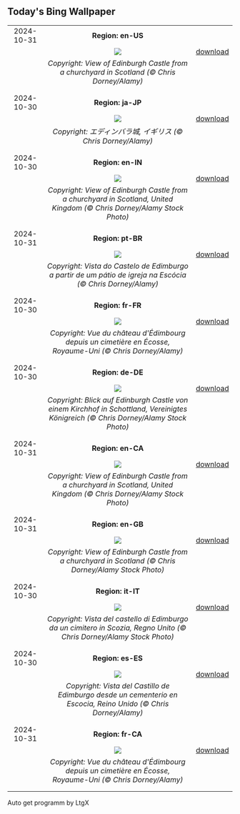 ## Today's Bing Wallpaper
|      |      |      |
| :----: | :----: | :----: |
|2024-10-31|**Region: en-US**||
||![](https://www.bing.com/th?id=OHR.HauntedEdinburgh_EN-US3906244993_UHD.jpg&pid=hp&w=1152&h=648&rs=1&c=4)| [download](https://www.bing.com/th?id=OHR.HauntedEdinburgh_EN-US3906244993_UHD.jpg)|
||*Copyright: View of Edinburgh Castle from a churchyard in Scotland (© Chris Dorney/Alamy)*
||
|||
|2024-10-30|**Region: ja-JP**||
||![](https://www.bing.com/th?id=OHR.HauntedEdinburgh_JA-JP6454143527_UHD.jpg&pid=hp&w=1152&h=648&rs=1&c=4)| [download](https://www.bing.com/th?id=OHR.HauntedEdinburgh_JA-JP6454143527_UHD.jpg)|
||*Copyright: エディンバラ城, イギリス (© Chris Dorney/Alamy)*
||
|||
|2024-10-30|**Region: en-IN**||
||![](https://www.bing.com/th?id=OHR.HauntedEdinburgh_EN-IN2114348431_UHD.jpg&pid=hp&w=1152&h=648&rs=1&c=4)| [download](https://www.bing.com/th?id=OHR.HauntedEdinburgh_EN-IN2114348431_UHD.jpg)|
||*Copyright: View of Edinburgh Castle from a churchyard in Scotland, United Kingdom (© Chris Dorney/Alamy Stock Photo)*
||
|||
|2024-10-31|**Region: pt-BR**||
||![](https://www.bing.com/th?id=OHR.HauntedEdinburgh_PT-BR5740528750_UHD.jpg&pid=hp&w=1152&h=648&rs=1&c=4)| [download](https://www.bing.com/th?id=OHR.HauntedEdinburgh_PT-BR5740528750_UHD.jpg)|
||*Copyright: Vista do Castelo de Edimburgo a partir de um pátio de igreja na Escócia (© Chris Dorney/Alamy)*
||
|||
|2024-10-30|**Region: fr-FR**||
||![](https://www.bing.com/th?id=OHR.HauntedEdinburgh_FR-FR5789637805_UHD.jpg&pid=hp&w=1152&h=648&rs=1&c=4)| [download](https://www.bing.com/th?id=OHR.HauntedEdinburgh_FR-FR5789637805_UHD.jpg)|
||*Copyright: Vue du château d'Édimbourg depuis un cimetière en Écosse, Royaume-Uni (© Chris Dorney/Alamy)*
||
|||
|2024-10-30|**Region: de-DE**||
||![](https://www.bing.com/th?id=OHR.HauntedEdinburgh_DE-DE5335021616_UHD.jpg&pid=hp&w=1152&h=648&rs=1&c=4)| [download](https://www.bing.com/th?id=OHR.HauntedEdinburgh_DE-DE5335021616_UHD.jpg)|
||*Copyright: Blick auf Edinburgh Castle von einem Kirchhof in Schottland, Vereinigtes Königreich (© Chris Dorney/Alamy Stock Photo)*
||
|||
|2024-10-31|**Region: en-CA**||
||![](https://www.bing.com/th?id=OHR.HauntedEdinburgh_EN-CA6524249488_UHD.jpg&pid=hp&w=1152&h=648&rs=1&c=4)| [download](https://www.bing.com/th?id=OHR.HauntedEdinburgh_EN-CA6524249488_UHD.jpg)|
||*Copyright: View of Edinburgh Castle from a churchyard in Scotland, United Kingdom (© Chris Dorney/Alamy Stock Photo)*
||
|||
|2024-10-31|**Region: en-GB**||
||![](https://www.bing.com/th?id=OHR.HauntedEdinburgh_EN-GB3981139829_UHD.jpg&pid=hp&w=1152&h=648&rs=1&c=4)| [download](https://www.bing.com/th?id=OHR.HauntedEdinburgh_EN-GB3981139829_UHD.jpg)|
||*Copyright: View of Edinburgh Castle from a churchyard in Scotland (© Chris Dorney/Alamy Stock Photo)*
||
|||
|2024-10-30|**Region: it-IT**||
||![](https://www.bing.com/th?id=OHR.HauntedEdinburgh_IT-IT6003359191_UHD.jpg&pid=hp&w=1152&h=648&rs=1&c=4)| [download](https://www.bing.com/th?id=OHR.HauntedEdinburgh_IT-IT6003359191_UHD.jpg)|
||*Copyright: Vista del castello di Edimburgo da un cimitero in Scozia, Regno Unito (© Chris Dorney/Alamy Stock Photo)*
||
|||
|2024-10-30|**Region: es-ES**||
||![](https://www.bing.com/th?id=OHR.HauntedEdinburgh_ES-ES3286905259_UHD.jpg&pid=hp&w=1152&h=648&rs=1&c=4)| [download](https://www.bing.com/th?id=OHR.HauntedEdinburgh_ES-ES3286905259_UHD.jpg)|
||*Copyright: Vista del Castillo de Edimburgo desde un cementerio en Escocia, Reino Unido (© Chris Dorney/Alamy)*
||
|||
|2024-10-31|**Region: fr-CA**||
||![](https://www.bing.com/th?id=OHR.HauntedEdinburgh_FR-CA4547077323_UHD.jpg&pid=hp&w=1152&h=648&rs=1&c=4)| [download](https://www.bing.com/th?id=OHR.HauntedEdinburgh_FR-CA4547077323_UHD.jpg)|
||*Copyright: Vue du château d'Édimbourg depuis un cimetière en Écosse, Royaume-Uni (© Chris Dorney/Alamy)*
||
|||

Auto get programm by LtgX
